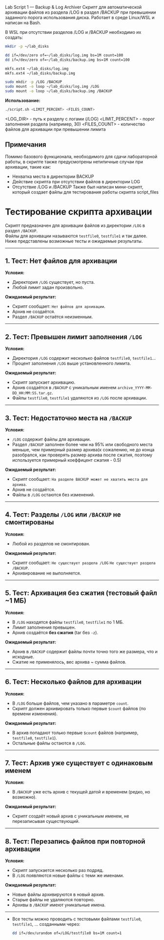 Lab Script 1 — Backup & Log Archiver
Скрипт для автоматической архивации файлов из раздела /LOG в раздел /BACKUP
при превышении заданного порога использования диска.
Работает в среде Linux/WSL и написан на Bash.

В WSL при отсутствии разделов /LOG и /BACKUP необходимо их создать:
```bash
mkdir -p ~/lab_disks

dd if=/dev/zero of=~/lab_disks/log.img bs=1M count=100
dd if=/dev/zero of=~/lab_disks/backup.img bs=1M count=100

mkfs.ext4 ~/lab_disks/log.img
mkfs.ext4 ~/lab_disks/backup.img

sudo mkdir -p /LOG /BACKUP
sudo mount -o loop ~/lab_disks/log.img /LOG
sudo mount -o loop ~/lab_disks/backup.img /BACKUP
```

**Использование:**
```bash
./script.sh <LIMIT_PERCENT> <FILES_COUNT>
```
<LOG_DIR> - путь к разделу с логами (/LOG)
<LIMIT_PERCENT> - порог заполнения раздела (например, 30)
<FILES_COUNT> - количество файлов для архивации при превышении лимита

## Примечания
Помимо базового функционала, необходимого для сдачи лабораторной работы, в скрипте также предусмотрены нетипичные случаи при архивации, такие как:
- Нехватка места в директории BACKUP
- Действие скрипта при отсутствии файлов в директории LOG
- Отсутствие /LOG и /BACKUP
Также был написан мини-скрипт, который создает файлы для тестирования работы скрипта script_files

# Тестирование скрипта архивации

Скрипт предназначен для архивации файлов из директории `/LOG` в раздел `/BACKUP`.  
Файлы для архивации называются `testfile0`, `testfile1` и так далее. Ниже представлены возможные тесты и ожидаемые результаты.

---

## 1. Тест: Нет файлов для архивации

**Условия:**  
- Директория `/LOG` существует, но пуста.  
- Любой лимит задан произвольно.

**Ожидаемый результат:**  
- Скрипт сообщает: `Нет файлов для архивации`.  
- Архив не создаётся.  
- Раздел `/BACKUP` остаётся неизменным.

---

## 2. Тест: Превышен лимит заполнения `/LOG`

**Условия:**  
- Директория `/LOG` содержит несколько файлов `testfile0`, `testfile1`…  
- Процент заполнения `/LOG` выше установленного лимита.

**Ожидаемый результат:**  
- Скрипт запускает архивацию.  
- Архив создаётся в `/BACKUP` с уникальным именем `archive_YYYY-MM-DD_HH:MM:SS.tar.gz`.  
- Файлы `testfile0`, `testfile1` удаляются из `/LOG` после архивации.  

---

## 3. Тест: Недостаточно места на `/BACKUP`

**Условия:**  
- `/LOG` содержит файлы для архивации.  
- Раздел `/BACKUP` заполнен более чем на 95% или свободного места меньше, чем примерный размер архива(к сожалению, не до конца разобрался, как проверять размер архива после сжатия, поэтому используется примерный коеффицент сжатия - 0.5)

**Ожидаемый результат:**  
- Скрипт сообщает: `На разделе BACKUP может не хватить места для архива`.  
- Архив не создаётся.  
- Файлы в `/LOG` остаются без изменений.  

---

## 4. Тест: Разделы `/LOG` или `/BACKUP` не смонтированы

**Условия:**  
- Любой из разделов не смонтирован.

**Ожидаемый результат:**  
- Скрипт сообщает: `Не существует раздела /LOG` `Не существует раздела /BACKUP`.  
- Архивирование не выполняется.  

---

## 5. Тест: Архивация без сжатия (тестовый файл ~1 МБ)

**Условия:**  
- В `/LOG` находятся файлы `testfile0`, `testfile1` по 1 МБ.  
- Лимит заполнения превышен.  
- Архив создаётся **без сжатия** (tar без `-z`).

**Ожидаемый результат:**  
- Архив в `/BACKUP` содержит файлы почти точно того же размера, что и исходные.  
- Сжатие не применялось, вес архива ~ сумма файлов.  

---

## 6. Тест: Несколько файлов для архивации

**Условия:**  
- В `/LOG` больше файлов, чем указано в параметре `count`.  
- Скрипт должен архивировать только первые `$count` файлов (по времени изменения).

**Ожидаемый результат:**  
- В архив попадают только первые `$count` файлов (например, `testfile0`, `testfile1`).  
- Остальные файлы остаются в `/LOG`.

---

## 7. Тест: Архив уже существует с одинаковым именем

**Условия:**  
- В `/BACKUP` уже есть архив с текущей датой и временем (редко, но возможно).

**Ожидаемый результат:**  
- Скрипт создаёт новый архив с уникальным именем, не перезаписывая существующий.  

---

## 8. Тест: Перезапись файлов при повторной архивации

**Условия:**  
- Скрипт запускается несколько раз подряд.  
- В `/LOG` появляются новые файлы с теми же именами.

**Ожидаемый результат:**  
- Новые файлы архивируются в новый архив.  
- Старые файлы не удаляются повторно.  
- Архивы в `/BACKUP` имеют уникальные имена.

---


- Все тесты можно проводить с тестовыми файлами `testfile0`, `testfile1`, … созданными через:
  ```bash
  dd if=/dev/urandom of=/LOG/testfile0 bs=1M count=1

